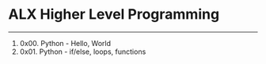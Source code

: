 # ALX Higher Level Programming
---
1. 0x00. Python - Hello, World
2. 0x01. Python - if/else, loops, functions
